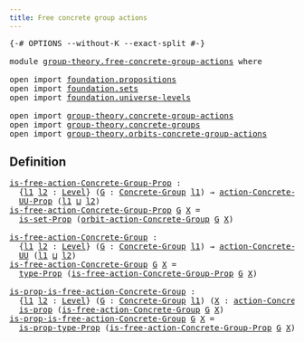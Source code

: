 ```yaml
---
title: Free concrete group actions
---
```


<pre class="Agda"><a id="53" class="Symbol">{-#</a> <a id="57" class="Keyword">OPTIONS</a> <a id="65" class="Pragma">--without-K</a> <a id="77" class="Pragma">--exact-split</a> <a id="91" class="Symbol">#-}</a>

<a id="96" class="Keyword">module</a> <a id="103" href="group-theory.free-concrete-group-actions.html" class="Module">group-theory.free-concrete-group-actions</a> <a id="144" class="Keyword">where</a>

<a id="151" class="Keyword">open</a> <a id="156" class="Keyword">import</a> <a id="163" href="foundation.propositions.html" class="Module">foundation.propositions</a>
<a id="187" class="Keyword">open</a> <a id="192" class="Keyword">import</a> <a id="199" href="foundation.sets.html" class="Module">foundation.sets</a>
<a id="215" class="Keyword">open</a> <a id="220" class="Keyword">import</a> <a id="227" href="foundation.universe-levels.html" class="Module">foundation.universe-levels</a>

<a id="255" class="Keyword">open</a> <a id="260" class="Keyword">import</a> <a id="267" href="group-theory.concrete-group-actions.html" class="Module">group-theory.concrete-group-actions</a>
<a id="303" class="Keyword">open</a> <a id="308" class="Keyword">import</a> <a id="315" href="group-theory.concrete-groups.html" class="Module">group-theory.concrete-groups</a>
<a id="344" class="Keyword">open</a> <a id="349" class="Keyword">import</a> <a id="356" href="group-theory.orbits-concrete-group-actions.html" class="Module">group-theory.orbits-concrete-group-actions</a>
</pre>
## Definition

<pre class="Agda"><a id="is-free-action-Concrete-Group-Prop"></a><a id="427" href="group-theory.free-concrete-group-actions.html#427" class="Function">is-free-action-Concrete-Group-Prop</a> <a id="462" class="Symbol">:</a>
  <a id="466" class="Symbol">{</a><a id="467" href="group-theory.free-concrete-group-actions.html#467" class="Bound">l1</a> <a id="470" href="group-theory.free-concrete-group-actions.html#470" class="Bound">l2</a> <a id="473" class="Symbol">:</a> <a id="475" href="Agda.Primitive.html#597" class="Postulate">Level</a><a id="480" class="Symbol">}</a> <a id="482" class="Symbol">(</a><a id="483" href="group-theory.free-concrete-group-actions.html#483" class="Bound">G</a> <a id="485" class="Symbol">:</a> <a id="487" href="group-theory.concrete-groups.html#2024" class="Function">Concrete-Group</a> <a id="502" href="group-theory.free-concrete-group-actions.html#467" class="Bound">l1</a><a id="504" class="Symbol">)</a> <a id="506" class="Symbol">→</a> <a id="508" href="group-theory.concrete-group-actions.html#807" class="Function">action-Concrete-Group</a> <a id="530" href="group-theory.free-concrete-group-actions.html#470" class="Bound">l2</a> <a id="533" href="group-theory.free-concrete-group-actions.html#483" class="Bound">G</a> <a id="535" class="Symbol">→</a>
  <a id="539" href="foundation-core.propositions.html#1393" class="Function">UU-Prop</a> <a id="547" class="Symbol">(</a><a id="548" href="group-theory.free-concrete-group-actions.html#467" class="Bound">l1</a> <a id="551" href="Agda.Primitive.html#810" class="Primitive Operator">⊔</a> <a id="553" href="group-theory.free-concrete-group-actions.html#470" class="Bound">l2</a><a id="555" class="Symbol">)</a>
<a id="557" href="group-theory.free-concrete-group-actions.html#427" class="Function">is-free-action-Concrete-Group-Prop</a> <a id="592" href="group-theory.free-concrete-group-actions.html#592" class="Bound">G</a> <a id="594" href="group-theory.free-concrete-group-actions.html#594" class="Bound">X</a> <a id="596" class="Symbol">=</a>
  <a id="600" href="foundation.sets.html#2530" class="Function">is-set-Prop</a> <a id="612" class="Symbol">(</a><a id="613" href="group-theory.orbits-concrete-group-actions.html#420" class="Function">orbit-action-Concrete-Group</a> <a id="641" href="group-theory.free-concrete-group-actions.html#592" class="Bound">G</a> <a id="643" href="group-theory.free-concrete-group-actions.html#594" class="Bound">X</a><a id="644" class="Symbol">)</a>

<a id="is-free-action-Concrete-Group"></a><a id="647" href="group-theory.free-concrete-group-actions.html#647" class="Function">is-free-action-Concrete-Group</a> <a id="677" class="Symbol">:</a>
  <a id="681" class="Symbol">{</a><a id="682" href="group-theory.free-concrete-group-actions.html#682" class="Bound">l1</a> <a id="685" href="group-theory.free-concrete-group-actions.html#685" class="Bound">l2</a> <a id="688" class="Symbol">:</a> <a id="690" href="Agda.Primitive.html#597" class="Postulate">Level</a><a id="695" class="Symbol">}</a> <a id="697" class="Symbol">(</a><a id="698" href="group-theory.free-concrete-group-actions.html#698" class="Bound">G</a> <a id="700" class="Symbol">:</a> <a id="702" href="group-theory.concrete-groups.html#2024" class="Function">Concrete-Group</a> <a id="717" href="group-theory.free-concrete-group-actions.html#682" class="Bound">l1</a><a id="719" class="Symbol">)</a> <a id="721" class="Symbol">→</a> <a id="723" href="group-theory.concrete-group-actions.html#807" class="Function">action-Concrete-Group</a> <a id="745" href="group-theory.free-concrete-group-actions.html#685" class="Bound">l2</a> <a id="748" href="group-theory.free-concrete-group-actions.html#698" class="Bound">G</a> <a id="750" class="Symbol">→</a>
  <a id="754" href="foundation-core.universe-levels.html#235" class="Primitive">UU</a> <a id="757" class="Symbol">(</a><a id="758" href="group-theory.free-concrete-group-actions.html#682" class="Bound">l1</a> <a id="761" href="Agda.Primitive.html#810" class="Primitive Operator">⊔</a> <a id="763" href="group-theory.free-concrete-group-actions.html#685" class="Bound">l2</a><a id="765" class="Symbol">)</a>
<a id="767" href="group-theory.free-concrete-group-actions.html#647" class="Function">is-free-action-Concrete-Group</a> <a id="797" href="group-theory.free-concrete-group-actions.html#797" class="Bound">G</a> <a id="799" href="group-theory.free-concrete-group-actions.html#799" class="Bound">X</a> <a id="801" class="Symbol">=</a>
  <a id="805" href="foundation-core.propositions.html#1495" class="Function">type-Prop</a> <a id="815" class="Symbol">(</a><a id="816" href="group-theory.free-concrete-group-actions.html#427" class="Function">is-free-action-Concrete-Group-Prop</a> <a id="851" href="group-theory.free-concrete-group-actions.html#797" class="Bound">G</a> <a id="853" href="group-theory.free-concrete-group-actions.html#799" class="Bound">X</a><a id="854" class="Symbol">)</a>

<a id="is-prop-is-free-action-Concrete-Group"></a><a id="857" href="group-theory.free-concrete-group-actions.html#857" class="Function">is-prop-is-free-action-Concrete-Group</a> <a id="895" class="Symbol">:</a>
  <a id="899" class="Symbol">{</a><a id="900" href="group-theory.free-concrete-group-actions.html#900" class="Bound">l1</a> <a id="903" href="group-theory.free-concrete-group-actions.html#903" class="Bound">l2</a> <a id="906" class="Symbol">:</a> <a id="908" href="Agda.Primitive.html#597" class="Postulate">Level</a><a id="913" class="Symbol">}</a> <a id="915" class="Symbol">(</a><a id="916" href="group-theory.free-concrete-group-actions.html#916" class="Bound">G</a> <a id="918" class="Symbol">:</a> <a id="920" href="group-theory.concrete-groups.html#2024" class="Function">Concrete-Group</a> <a id="935" href="group-theory.free-concrete-group-actions.html#900" class="Bound">l1</a><a id="937" class="Symbol">)</a> <a id="939" class="Symbol">(</a><a id="940" href="group-theory.free-concrete-group-actions.html#940" class="Bound">X</a> <a id="942" class="Symbol">:</a> <a id="944" href="group-theory.concrete-group-actions.html#807" class="Function">action-Concrete-Group</a> <a id="966" href="group-theory.free-concrete-group-actions.html#903" class="Bound">l2</a> <a id="969" href="group-theory.free-concrete-group-actions.html#916" class="Bound">G</a><a id="970" class="Symbol">)</a> <a id="972" class="Symbol">→</a>
  <a id="976" href="foundation-core.propositions.html#1309" class="Function">is-prop</a> <a id="984" class="Symbol">(</a><a id="985" href="group-theory.free-concrete-group-actions.html#647" class="Function">is-free-action-Concrete-Group</a> <a id="1015" href="group-theory.free-concrete-group-actions.html#916" class="Bound">G</a> <a id="1017" href="group-theory.free-concrete-group-actions.html#940" class="Bound">X</a><a id="1018" class="Symbol">)</a>
<a id="1020" href="group-theory.free-concrete-group-actions.html#857" class="Function">is-prop-is-free-action-Concrete-Group</a> <a id="1058" href="group-theory.free-concrete-group-actions.html#1058" class="Bound">G</a> <a id="1060" href="group-theory.free-concrete-group-actions.html#1060" class="Bound">X</a> <a id="1062" class="Symbol">=</a>
  <a id="1066" href="foundation-core.propositions.html#1562" class="Function">is-prop-type-Prop</a> <a id="1084" class="Symbol">(</a><a id="1085" href="group-theory.free-concrete-group-actions.html#427" class="Function">is-free-action-Concrete-Group-Prop</a> <a id="1120" href="group-theory.free-concrete-group-actions.html#1058" class="Bound">G</a> <a id="1122" href="group-theory.free-concrete-group-actions.html#1060" class="Bound">X</a><a id="1123" class="Symbol">)</a>
</pre>